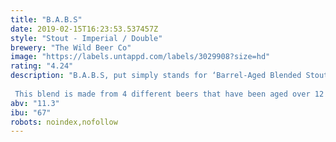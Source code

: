 ```yaml
---
title: "B.A.B.S"
date: 2019-02-15T16:23:53.537457Z
style: "Stout - Imperial / Double"
brewery: "The Wild Beer Co"
image: "https://labels.untappd.com/labels/3029908?size=hd"
rating: "4.24"
description: "B.A.B.S, put simply stands for ‘Barrel-Aged Blended Stout’.  This blend is made from 4 different beers that have been aged over 12 months using four barrel types: Single Malt Whiskey, Bourbon, Olorosso & Palo Catado Sherry, and Red Wine Barrels."
abv: "11.3"
ibu: "67"
robots: noindex,nofollow
---
```

